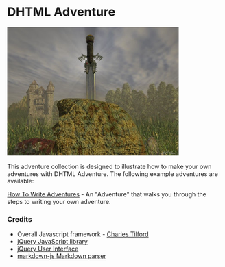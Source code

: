 # DHTML Adventure

![Excalibur by HBKerr][MainImage]

This adventure collection is designed to illustrate how to make your
own adventures with DHTML Adventure. The following example adventures
are available:

[How To Write Adventures](HowToWriteAdventures/Start.md) - An "Adventure" that
walks you through the steps to writing your own adventure.

### Credits

* Overall Javascript framework - [Charles Tilford][VCF]
* [jQuery JavaScript library][jQuery]
* [jQuery User Interface][jQueryUI]
* [markdown-js Markdown parser][markdownjs]

[VCF]: https://github.com/VCF
[jQuery]: https://jquery.com/
[jQueryUI]: https://jqueryui.com/
[markdownjs]: https://github.com/evilstreak/markdown-js
[MainImage]: image/excalibur_by_hbkerr.jpg "http://hbkerr.deviantart.com/art/Excalibur-107176451"
